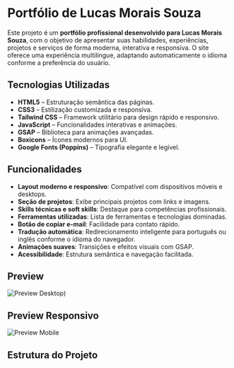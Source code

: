 # Portfólio de Lucas Morais Souza

Este projeto é um **portfólio profissional desenvolvido para Lucas Morais Souza**, com o objetivo de apresentar suas habilidades, experiências, projetos e serviços de forma moderna, interativa e responsiva. O site oferece uma experiência multilíngue, adaptando automaticamente o idioma conforme a preferência do usuário.

## Tecnologias Utilizadas

- **HTML5** – Estruturação semântica das páginas.
- **CSS3** – Estilização customizada e responsiva.
- **Tailwind CSS** – Framework utilitário para design rápido e responsivo.
- **JavaScript** – Funcionalidades interativas e animações.
- **GSAP** – Biblioteca para animações avançadas.
- **Boxicons** – Ícones modernos para UI.
- **Google Fonts (Poppins)** – Tipografia elegante e legível.

## Funcionalidades

- **Layout moderno e responsivo**: Compatível com dispositivos móveis e desktops.
- **Seção de projetos**: Exibe principais projetos com links e imagens.
- **Skills técnicas e soft skills**: Destaque para competências profissionais.
- **Ferramentas utilizadas**: Lista de ferramentas e tecnologias dominadas.
- **Botão de copiar e-mail**: Facilidade para contato rápido.
- **Tradução automática**: Redirecionamento inteligente para português ou inglês conforme o idioma do navegador.
- **Animações suaves**: Transições e efeitos visuais com GSAP.
- **Acessibilidade**: Estrutura semântica e navegação facilitada.

## Preview

![Preview Desktop](https://github.com/user-attachments/assets/83f1be75-67ff-470f-8430-70a29fa55412))

## Preview Responsivo

![Preview Mobile](https://github.com/user-attachments/assets/d533ee9d-cba2-4bcc-91f4-870848c40d3f)

## Estrutura do Projeto
